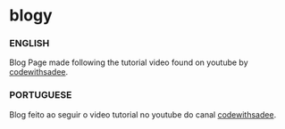 # blogy

### ENGLISH
Blog Page made following the tutorial video found on youtube by [codewithsadee](https://www.youtube.com/c/codewithsadee).


### PORTUGUESE
Blog feito ao seguir o video tutorial no youtube do canal [codewithsadee](https://www.youtube.com/c/codewithsadee).
